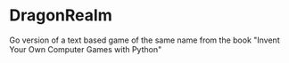 # DragonRealm

Go version of a text based game of the same name from the book "Invent Your Own Computer Games with Python"
